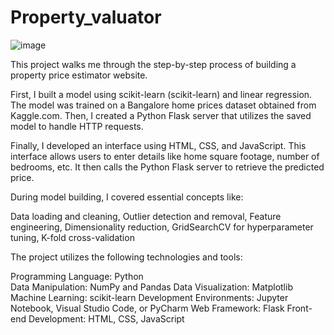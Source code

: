 # Property_valuator
![image](https://github.com/irutika/Property_valuator/assets/106487590/ba3cb622-9773-4f80-9953-a6db62329e8f)

This project walks me through the step-by-step process of building a property price estimator website.

First, I built a model using scikit-learn (scikit-learn) and linear regression. The model was trained on a Bangalore home prices dataset obtained from Kaggle.com.
Then, I created a Python Flask server that utilizes the saved model to handle HTTP requests.

Finally, I developed an interface using HTML, CSS, and JavaScript. This interface allows users to enter details like home square footage, number of bedrooms, etc. It then calls the Python Flask server to retrieve the predicted price.

During model building, I covered essential concepts like:

Data loading and cleaning,
Outlier detection and removal,
Feature engineering,
Dimensionality reduction,
GridSearchCV for hyperparameter tuning,
K-fold cross-validation

The project utilizes the following technologies and tools:

Programming Language: Python</br>
Data Manipulation: NumPy and Pandas
Data Visualization: Matplotlib
Machine Learning: scikit-learn
Development Environments: Jupyter Notebook, Visual Studio Code, or PyCharm
Web Framework: Flask
Front-end Development: HTML, CSS, JavaScript


